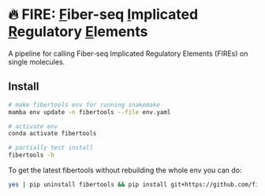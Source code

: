 # 🔥 **FIRE**: <ins>F</ins>iber-seq <ins>I</ins>mplicated <ins>R</ins>egulatory <ins>E</ins>lements
A pipeline for calling Fiber-seq Implicated Regulatory Elements (FIREs) on single molecules.

## Install
```bash
# make fibertools env for running snakemake
mamba env update -n fibertools --file env.yaml

# activate env
conda activate fibertools

# partially test install
fibertools -h
```

To get the latest fibertools without rebuilding the whole env you can do:
```bash
yes | pip uninstall fibertools && pip install git+https://github.com/fiberseq/fibertools && fibertools -h 
```
